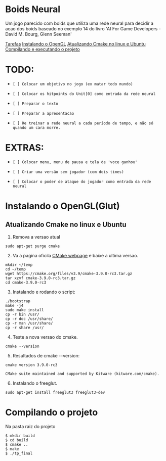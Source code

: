 # Boids Neural
Um jogo parecido com boids que utiliza uma rede neural para decidir a acao dos boids
baseado no exemplo 14 do livro 'AI For Game Developers - David M. Bourg, Glenn Seeman'

[Tarefas](#todo)
[Instalando o OpenGL](#instalando)
[Atualizando Cmake no linux e Ubuntu](#atualizando)
[Compilando e executando o projeto](#compilando)

 # TODO:
 -     [ ] Colocar um objetivo no jogo (ex matar todo mundo)
 -     [ ] Colocar os hitpoints do Unit[0] como entrada da rede neural
 -     [ ] Preparar o texto
 -     [ ] Preparar a apresentacao
 -     [ ] Re treinar a rede neural a cada período de tempo, e não só quando um cara morre.
 
 # EXTRAS: 
 -     [ ] Colocar menu, menu de pausa e tela de 'voce ganhou'
 -     [ ] Criar uma versão sem jogador (com dois times)
 -     [ ] Colocar o poder de ataque do jogador como entrada da rede neural


# Instalando o OpenGL(Glut)

## Atualizando Cmake no linux e Ubuntu

1. Remova a versao atual
```
sudo apt-get purge cmake
```

2. Va a pagina oficila [CMake webpage](https://cmake.org/download/) e baixe a ultima versao.
```
mkdir ~/temp
cd ~/temp
wget https://cmake.org/files/v3.9/cmake-3.9.0-rc3.tar.gz
tar xzvf cmake-3.9.0-rc3.tar.gz
cd cmake-3.9.0-rc3
```

3. Instalando e rodando o script:
```
./bootstrap
make -j4
sudo make install
cp -r bin /usr/
cp -r doc /usr/share/
cp -r man /usr/share/
cp -r share /usr/
```

4. Teste a nova versao do cmake.
```
cmake --version
```

5. Resultados de cmake --version:
```
cmake version 3.9.0-rc3

CMake suite maintained and supported by Kitware (kitware.com/cmake).
```

6. Instalando o freeglut.
```
sudo apt-get install freeglut3 freeglut3-dev
```

# Compilando o projeto
Na pasta raiz do projeto

```
$ mkdir build
$ cd build
$ cmake ..
$ make
$ ./tp_final
```

